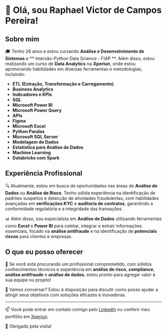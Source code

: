 # 👋 Olá, sou Raphael Victor de Campos Pereira!

## Sobre mim

🎓 Tenho 26 anos e estou cursando **Análise e Desenvolvimento de Sistemas** e ** Imersão-Python Data Science - FIAP **. Além disso, estou realizando um curso de **Data Analytics** na **Xperiun**, onde estou aprimorando habilidades em diversas ferramentas e metodologias, incluindo:

- **ETL (Extração, Transformação e Carregamento)**
- **Business Analytics**
- **Indicadores e KPIs**
- **SQL**
- **Microsoft Power BI**
- **Microsoft Power Query**
- **APIs**
- **Figma**
- **Microsoft Excel**
- **Python Pandas**
- **Microsoft SQL Server**
- **Modelagem de Dados**
- **Estatística para Análise de Dados**
- **Machine Learning**
- **Databricks com Spark**

## Experiência Profissional

🔍 Atualmente, estou em busca de oportunidades nas áreas de **Análise de Dados** ou **Análise de Risco**. Tenho sólida experiência na identificação de padrões suspeitos e detecção de atividades fraudulentas, com habilidades avançadas em **verificações KYC** e **auditoria de contratos**, garantindo a conformidade regulatória e a integridade das transações.

📊 Além disso, sou especialista em **Análise de Dados** utilizando ferramentas como **Excel** e **Power BI** para coletar, integrar e extrair informações essenciais, focado na **análise antifraude** e na identificação de **potenciais riscos** para clientes e empresas.

## O que eu posso oferecer

🚀 Se você está procurando um profissional comprometido, com sólidos conhecimentos técnicos e experiência em **análise de risco**, **compliance**, **análise antifraude** e **análise de dados**, estou pronto para agregar valor à sua equipe ou projeto!

💼 Vamos conversar? Estou à disposição para discutir como posso ajudar a atingir seus objetivos com soluções eficazes e inovadoras.

---

📫 Você pode entrar em contato comigo pelo [LinkedIn](https://www.linkedin.com/in/raphael-vpereira/) ou conferir meu portfólio em [Xperiun](https://app.xperiun.com/in/raphael-vpereira).

🌟 Obrigado pela visita!

<!---
rV1ctor/rV1ctor is a ✨ special ✨ repository because its `README.md` (this file) appears on your GitHub profile.
You can click the Preview link to take a look at your changes.
--->
